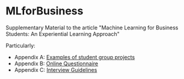 # MLforBusiness
Supplementary Material to the article "Machine Learning for Business Students: An Experiential Learning Approach"

Particularly:
* Appendix A: [Examples of student group projects](Projects.markdown)
* Appendix B: [Online Questionnaire](OnlineQuestionnaire.markdown)
* Appendix C: [Interview Guidelines](InterviewGuidelines.markdown) 
